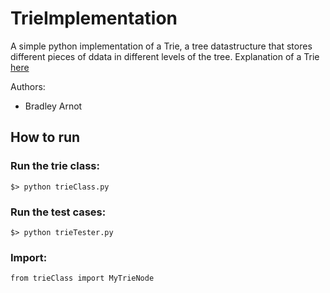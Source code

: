 # TrieImplementation

A simple python implementation of a Trie, a tree datastructure that stores different pieces of ddata in different levels of the tree.
Explanation of a Trie [here](https://www.cs.bu.edu/teaching/c/tree/trie/)

Authors:
- Bradley Arnot

## How to run
### Run the trie class:
`$> python trieClass.py`

### Run the test cases:
`$> python trieTester.py`

### Import:
`from trieClass import MyTrieNode`
